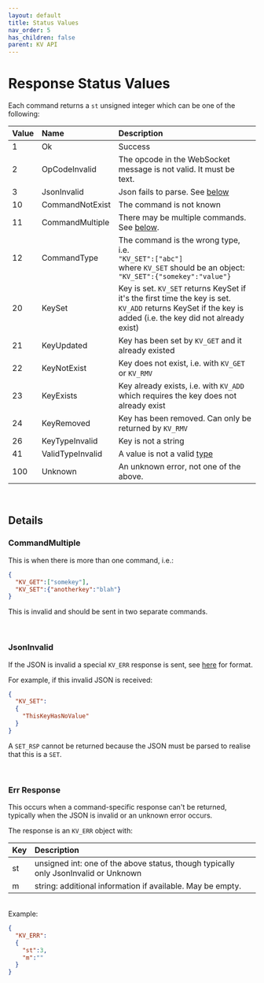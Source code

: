 ```yaml
---
layout: default
title: Status Values
nav_order: 5
has_children: false
parent: KV API
---
```


# Response Status Values

Each command returns a `st` unsigned integer which can be one of the following:


| Value                 | Name      | Description   |
|:---                   |:---       |:---           |
| 1   | Ok                | Success   |
| 2   | OpCodeInvalid     | The opcode in the WebSocket message is not valid. It must be text. |
| 3   | JsonInvalid       | Json fails to parse. See [below](#jsoninvalid) |
| 10  | CommandNotExist   | The command is not known |
| 11  | CommandMultiple   | There may be multiple commands. See [below](#commandmultiple).  |
| 12  | CommandType       | The command is the wrong type, i.e. <br/> `"KV_SET":["abc"]` <br/> where `KV_SET` should be an object: <br/> `"KV_SET":{"somekey":"value"}` |
| 20  | KeySet            | Key is set. `KV_SET` returns KeySet if it's the first time the key is set. <br /> `KV_ADD` returns KeySet if the key is added (i.e. the key did not already exist) |
| 21  | KeyUpdated        | Key has been set by `KV_GET` and it already existed |
| 22  | KeyNotExist       | Key does not exist, i.e. with `KV_GET` or `KV_RMV` |
| 23  | KeyExists         | Key already exists, i.e. with `KV_ADD` which requires the key does not already exist |
| 24  | KeyRemoved        | Key has been removed. Can only be returned by `KV_RMV` |
| 26  | KeyTypeInvalid    | Key is not a string |
| 41  | ValidTypeInvalid  | A value is not a valid [type](keyvalues.md#value-types) |
| 100 | Unknown           | An unknown error, not one of the above. |



<br/>

## Details

### CommandMultiple
This is when there is more than one command, i.e.:

```json
{
  "KV_GET":["somekey"],
  "KV_SET":{"anotherkey":"blah"}
}
```

This is invalid and should be sent in two separate commands.


<br/>

### JsonInvalid
If the JSON is invalid a special `KV_ERR` response is sent, see [here](#err-response) for format.

For example, if this invalid JSON is received:

```json
{
  "KV_SET":
  {
    "ThisKeyHasNoValue"
  }
}
```

A `SET_RSP` cannot be returned because the JSON must be parsed to realise that this is a `SET`.

<br/>

### Err Response
This occurs when a command-specific response can't be returned, typically when the JSON is invalid or an unknown error occurs.

The response is an `KV_ERR` object with:

| Key | Description   |
|:--- |:---           |
| st  | unsigned int: one of the above status, though typically only JsonInvalid or Unknown |
| m   | string: additional information if available. May be empty. |

<br/>
Example:

```json
{
  "KV_ERR":
  {
    "st":3,
    "m":""
  }
}
```